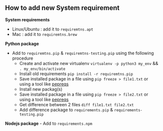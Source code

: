## How to add new System requirement

**System requirements**

- Linux/Ubuntu : add it to `requiremtns.apt`
- Mac : add it to `requiremtns.brew`

**Python package**

- Add to `requiremtns.pip` & `requiremtns-testing.pip` using the following procedure
    - Create and activate new virtualenv `virtualenv -p python3 my_env` && `. my_env/bin/activate`
    - Install old requirements `pip install -r requiremtns.pip`
    - Save installed package in a file using `pip freeze > file1.txt` or using a tool like [pepreqs](https://github.com/bndr/pipreqs)
    - Install new packag(s)
    - Save installed package in a file using `pip freeze > file2.txt` or using a tool like [pepreqs](https://github.com/bndr/pipreqs)
    - Get difference between 2 files `diff file1.txt file2.txt`
    - Add difference package to `requirements.pip` & `requirements-testing.pip`

**Nodejs package**
    - Add to `requirements.npm`
   
